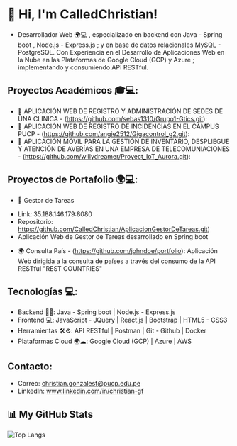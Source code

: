 # 👋 Hi, I'm CalledChristian!

- Desarrollador Web 🌍💻 , especializado en backend con Java - Spring boot , Node.js - Express.js ; y en base de datos relacionales MySQL - PostgreSQL. Con Experiencia en el Desarrollo de Aplicaciones Web en la Nube en las Plataformas de Google Cloud (GCP) y Azure ; implementando y consumiendo API RESTful.

## Proyectos Académicos 🎓💻:

- 🏥 APLICACIÓN WEB DE REGISTRO Y ADMINISTRACIÓN DE SEDES DE UNA CLINICA - (https://github.com/sebas1310/Grupo1-Gtics.git):
- 🏫 APLICACIÓN WEB DE REGISTRO DE INCIDENCIAS EN EL CAMPUS PUCP  - (https://github.com/angie2512/Gigacontrol_g2.git):
- 📳 APLICACIÓN MÓVIL PARA LA GESTIÓN DE INVENTARIO, DESPLIEGUE Y ATENCIÓN DE AVERÍAS EN UNA EMPRESA DE TELECOMUNIACIONES  - (https://github.com/willydreamer/Proyect_IoT_Aurora.git):

## Proyectos de Portafolio 🌍💻:

- 📝 Gestor de Tareas
* Link: 35.188.146.179:8080
* Repositorio: https://github.com/CalledChristian/AplicacionGestorDeTareas.git)
* Aplicación Web de Gestor de Tareas desarrollado en Spring boot
- 🌍 Consulta País - (https://github.com/johndoe/portfolio):
Aplicación Web dirigida a la consulta de países a través del consumo de la API RESTful "REST COUNTRIES"

## Tecnologías 💻:
- Backend 👨‍💻: Java - Spring boot | Node.js - Express.js 
- Frontend 💻: JavaScript - JQuery | React.js | Bootstrap | HTML5 - CSS3
- Herramientas 🛠⚙: API RESTful | Postman | Git - Github | Docker
- Plataformas Cloud 🌍☁: Google Cloud (GCP) | Azure | AWS

## Contacto: 
- Correo: christian.gonzalesf@pucp.edu.pe
- LinkedIn: www.linkedin.com/in/christian-gf

## 📊 My GitHub Stats

![Top Langs](https://github-readme-stats.vercel.app/api/top-langs/?username=CalledChristian&theme=radical&layout=compact&langs_count=8)

<!--
**CalledChristian/CalledChristian** is a ✨ _special_ ✨ repository because its `README.md` (this file) appears on your GitHub profile.

Here are some ideas to get you started:

- 🔭 I’m currently working on ...
- 🌱 I’m currently learning ...
- 👯 I’m looking to collaborate on ...
- 🤔 I’m looking for help with ...
- 💬 Ask me about ...
- 📫 How to reach me: ...
- 😄 Pronouns: ...
- ⚡ Fun fact: ...
-->
